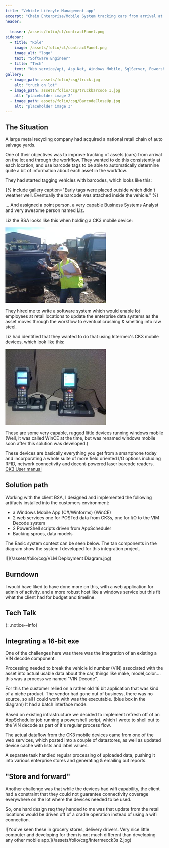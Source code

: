 ```yaml
---
title: "Vehicle Lifecyle Management app"
excerpt: "Chain Enterprise/Mobile System tracking cars from arrival at a retail lot to crushed masses of steel on a flatbed.  With frickin' lasers."
header:
  
  teaser: /assets/folio/cl/contractPanel.png
sidebar:
  - title: "Role"
    image: /assets/folio/cl/contractPanel.png
    image_alt: "logo"
    text: "Software Engineer"  
  - title: "Tech"    
    text: "Web service/api, Asp.Net, Windows Mobile, SqlServer, Powershell, app integration"   
gallery:
  - image_path: assets/folio/csg/truck.jpg
    alt: "truck on lot"
  - image_path: assets/folio/csg/truckbarcode 1.jpg
    alt: "placeholder image 2"
  - image_path: assets/folio/csg/BarcodeCloseUp.jpg
    alt: "placeholder image 3"
---
```


## The Situation 

A large metal recycling company had acquired a national retail chain of auto salvage yards.

One of their objectives was to improve tracking of assets (cars) from arrival on the lot and through the workflow.  They wanted to do this consistently at each location, and use barcode tags to be able to automatically determine quite a bit of information about each asset in the workflow.

They had started tagging vehicles with barcodes, which looks like this:

{% include gallery caption="Early tags were placed outside which didn't weather well.  Eventually the barcode was attached inside the vehicle." %}

... And assigned a point person, a very capable Business Systems Analyst and very awesome person named Liz. 

Liz the BSA looks like this when holding a CK3 mobile device:

![A BSA in her natural habitat.  This one has an Intermec CK3 device, very rare at the time.](/assets/folio/csg/lizBSA.jpg)

They hired me to write a software system which would enable lot employees at retail locations to update the enterprise data systems as the asset moves through the workflow to eventual crushing & smelting into raw steel.

Liz had identified that they wanted to do that using Intermec's CK3 mobile devices, which look like this:

![Intermek ck3 devices](/assets/folio/csg/intermecck3s.jpg)

These are some very capable, rugged little devices running windows mobile (Well, it was called WinCE at the time, but was renamed windows mobile soon after this solution was developed.)   

These devices are basically everything you get from a smartphone today and incorporating a whole suite of more field oriented I/O options including RFID,  network connectivity and decent-powered laser barcode readers.
[CK3 User manual](/assets/folio/csg/CK3-pp-web.pdf)

## Solution path

Working with the client BSA, I designed and implemented the following artifacts installed into the customers environment:

* a Windows Mobile App (C#/Winforms) (WinCE)
* 2 web services
one for POSTed data from CK3s, one for I/O to the VIM Decode system
* 2 PowerShell scripts driven from AppScheduler
* Backing sprocs, data models

The Basic system context can be seen below.  The tan components in the diagram show the system I developed for this integration project.

![](/assets/folio/csg/VLM Deployment Diagram.jpg)

## Burndown 
I would have liked to have done more on this, with a web application for admin of activity, and a more robust host like a windows service but this fit what the client had for budget and timeline.

## Tech Talk
{: .notice--info}

## Integrating a 16-bit exe
One of the challenges here was there was the integration of an existing a VIN decode component. 

Processing needed to break the vehicle id number (VIN) associated with the asset into actual usable data about the car, things like make, model,color.... this was a process we named "VIN Decode".

For this the customer relied on a rather old 16 bit application that was kind of a niche product.  The vendor had gone out of business, there was no source, so all I could work with was the executable.  (blue box in the diagram) It had a batch interface mode.  

Based on existing infrastructure we decided to implement refresh off of an AppScheduler job running a powershell script, which I wrote to shell out to the VIN decode as part of it's regular process flow.

The actual dataflow from the CK3 mobile devices came from one of the web services, which posted into a couple of datastores, as well as updated device cache with lists and label values.

A separate task handled regular processing of uploaded data, pushing it into various enterprise stores and generating & emailing out reports. 

## "Store and forward"
Another challenge was that while the devices had wifi capability, the client had a constraint that they could not guarantee connectivity coverage everywhere on the lot where the devices needed to be used.

So, one hard design req they handed to me was that update from the retail locations would be driven off of a cradle operation instead of using a wifi connection.  

![You've seen these in grocery stores, delivery drivers.  Very nice little computer and developing for them is not much different than developing any other mobile app.](/assets/folio/csg/Intermecck3s 2.jpg)


